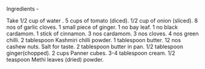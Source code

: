  Ingredients - 

 Take 1/2 cup of water .
  5 cups of tomato (diced).
  1/2 cup of onion (sliced).
  8 nos of garlic cloves.
  1 small piece of ginger.
  1 no bay leaf.
  1 no black cardamom.
  1 stick of cinnamon.
  3 nos cardamom.
  3 nos cloves.
  4 nos green chilli.
  2 tablespoon Kashmiri chilli powder.
  1 tablespoon butter.
  12 nos cashew nuts.
  Salt for taste.
  2 tablespoon butter in pan.
  1/2 tablespoon ginger(chopped).
  2 cups Panner cubes.
  3-4 tablespoon cream.
  1/2 teaspoon Methi leaves (dried) powder. 